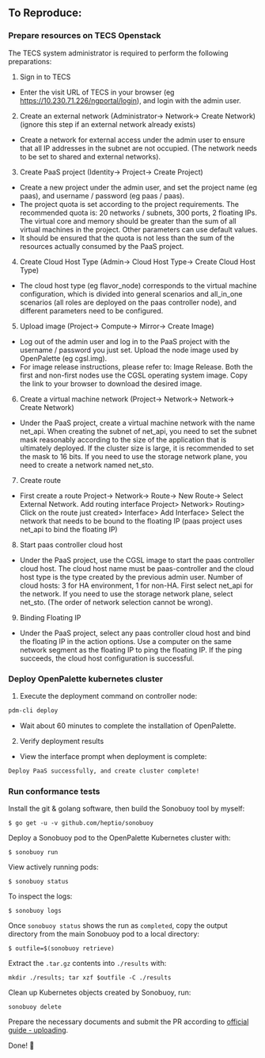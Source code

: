## To Reproduce:

### Prepare resources on TECS Openstack

The TECS system administrator is required to perform the following preparations:

1. Sign in to TECS
  - Enter the visit URL of TECS in your browser (eg https://10.230.71.226/ngportal/login), and login with the admin user.

2. Create an external network (Administrator-> Network-> Create Network) (ignore this step if an external network already exists)
  - Create a network for external access under the admin user to ensure that all IP addresses in the subnet are not occupied. (The network needs to be set to shared and external networks).

3. Create PaaS project (Identity-> Project-> Create Project)
  - Create a new project under the admin user, and set the project name (eg paas), and username / password (eg paas / paas).
  - The project quota is set according to the project requirements. The recommended quota is: 20 networks / subnets, 300 ports, 2 floating IPs. The virtual core and memory should be greater than the sum of all virtual machines in the project. Other parameters can use default values.
  - It should be ensured that the quota is not less than the sum of the resources actually consumed by the PaaS project.

4. Create Cloud Host Type (Admin-> Cloud Host Type-> Create Cloud Host Type)
  - The cloud host type (eg flavor_node) corresponds to the virtual machine configuration, which is divided into general scenarios and all_in_one scenarios (all roles are deployed on the paas controller node), and different parameters need to be configured.

5. Upload image (Project-> Compute-> Mirror-> Create Image)
  - Log out of the admin user and log in to the PaaS project with the username / password you just set. Upload the node image used by OpenPalette (eg cgsl.img).
  - For image release instructions, please refer to: Image Release. Both the first and non-first nodes use the CGSL operating system image. Copy the link to your browser to download the desired image.

6. Create a virtual machine network (Project-> Network-> Network-> Create Network)
  - Under the PaaS project, create a virtual machine network with the name net_api. When creating the subnet of net_api, you need to set the subnet mask reasonably according to the size of the application that is ultimately deployed. If the cluster size is large, it is recommended to set the mask to 16 bits. If you need to use the storage network plane, you need to create a network named net_sto.

7. Create route
  - First create a route Project-> Network-> Route-> New Route-> Select External Network.
Add routing interface Project> Network> Routing> Click on the route just created> Interface> Add Interface> Select the network that needs to be bound to the floating IP (paas project uses net_api to bind the floating IP)

8. Start paas controller cloud host
  - Under the PaaS project, use the CGSL image to start the paas controller cloud host. The cloud host name must be paas-controller and the cloud host type is the type created by the previous admin user. Number of cloud hosts: 3 for HA environment, 1 for non-HA. First select net_api for the network. If you need to use the storage network plane, select net_sto. (The order of network selection cannot be wrong).

9. Binding Floating IP
  - Under the PaaS project, select any paas controller cloud host and bind the floating IP in the action options. Use a computer on the same network segment as the floating IP to ping the floating IP. If the ping succeeds, the cloud host configuration is successful.


### Deploy OpenPalette kubernetes cluster
1. Execute the deployment command on controller node:
```bash
pdm-cli deploy
```

  - Wait about 60 minutes to complete the installation of OpenPalette.

2. Verify deployment results
  - View the interface prompt when deployment is complete:
```bash
Deploy PaaS successfully, and create cluster complete!
```


### Run conformance tests

Install the git & golang software, then build the Sonobuoy tool by myself:

```
$ go get -u -v github.com/heptio/sonobuoy
```

Deploy a Sonobuoy pod to the OpenPalette Kubernetes cluster with:

```
$ sonobuoy run
```

View actively running pods:

```
$ sonobuoy status
```

To inspect the logs:

```
$ sonobuoy logs
```

Once `sonobuoy status` shows the run as `completed`, copy the output directory from the main Sonobuoy pod to
a local directory:

```
$ outfile=$(sonobuoy retrieve)
```

Extract the `.tar.gz` contents into `./results` with:

```
mkdir ./results; tar xzf $outfile -C ./results
```

Clean up Kubernetes objects created by Sonobuoy, run:

```
sonobuoy delete
```

Prepare the necessary documents and submit the PR according to [official guide - uploading](https://github.com/cncf/k8s-conformance/blob/master/instructions.md#uploading).

Done! 🐳
